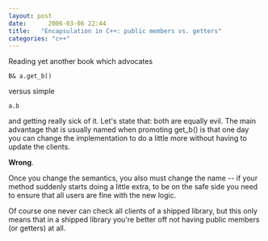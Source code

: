```yaml
---
layout: post
date:      2006-03-06 22:44
title:   "Encapsulation in C++: public members vs. getters"
categories: "c++"
---
```


Reading yet another book which advocates

```B& a.get_b()```

versus simple

```a.b```

and getting really sick of it. Let's state that: both are equally evil. The
main advantage that is usually named when promoting get\_b() is that one day
you can change the implementation to do a little more without having to
update the clients.

**Wrong**.

Once you change the semantics, you also must change the name -- if your
method suddenly starts doing a little extra, to be on the safe side you need
to ensure that all users are fine with the new logic.

Of course one never can check all clients of a shipped library, but this
only means that in a shipped library you're better off not having public
members (or getters) at all.
